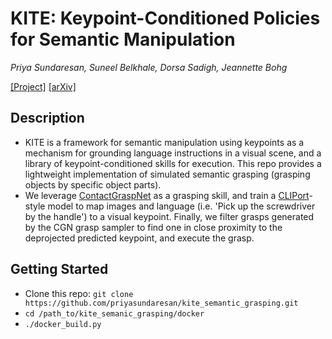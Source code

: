 # KITE: Keypoint-Conditioned Policies for Semantic Manipulation

*Priya Sundaresan, Suneel Belkhale, Dorsa Sadigh, Jeannette Bohg*

[[Project]](http://tinyurl.com/kite-site)
[[arXiv]](https://arxiv.org/abs/2306.16605)

## Description
* KITE is a framework for semantic manipulation using keypoints as a mechanism for grounding language instructions in a visual scene, and a library of keypoint-conditioned skills for execution. This repo provides a lightweight implementation of simulated semantic grasping (grasping objects by specific object parts). 
* We leverage [ContactGraspNet](https://github.com/priyasundaresan/kite_semantic_grasping.git) as a grasping skill, and train a [CLIPort](google.com)-style model to map images and language (i.e. 'Pick up the screwdriver by the handle') to a visual keypoint. Finally, we filter grasps generated by the CGN grasp sampler to find one in close proximity to the deprojected predicted keypoint, and execute the grasp. 

## Getting Started
* Clone this repo: `git clone https://github.com/priyasundaresan/kite_semantic_grasping.git`
* `cd /path_to/kite_semanic_grasping/docker`
* `./docker_build.py`

